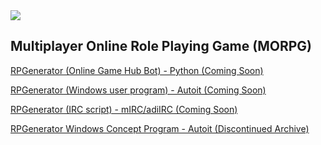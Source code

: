 <img src="https://m0de-60.github.io/web/rpgenerator-lg-green.png">

<h2>Multiplayer Online Role Playing Game (MORPG)</h2>

<a href="https://github.com/m0de-60/rpgenerator/tree/main/game-bot">RPGenerator (Online Game Hub Bot) - Python (Coming Soon)</a>

<a href="https://github.com/m0de-60/rpgenerator/tree/main/windows-user-client">RPGenerator (Windows user program) - Autoit (Coming Soon)</a>

<a href="https://github.com/m0de-60/rpgenerator/tree/main/mirc-user-script">RPGenerator (IRC script) - mIRC/adiIRC (Coming Soon)</a>

<a href="https://github.com/m0de-60/rpgenerator/tree/main/windows-concept-game">RPGenerator Windows Concept Program - Autoit (Discontinued Archive)</a>
